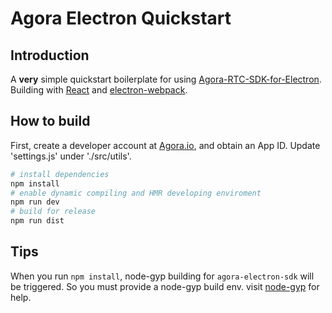 # Agora Electron Quickstart

## Introduction
A **very** simple quickstart boilerplate for using [Agora-RTC-SDK-for-Electron](https://github.com/AgoraIO-Community/Agora-RTC-SDK-for-Electron). Building with [React](https://github.com/facebook/react)  and [electron-webpack](https://github.com/electron-userland/electron-webpack).


## How to build

First, create a developer account at [Agora.io](https://dashboard.agora.io/), and obtain an App ID.
Update 'settings.js' under './src/utils'.

``` bash
# install dependencies
npm install 
# enable dynamic compiling and HMR developing enviroment
npm run dev
# build for release
npm run dist
```

## Tips
When you run `npm install`, node-gyp building for `agora-electron-sdk` will be triggered. So you must provide a node-gyp build env. visit [node-gyp](https://github.com/nodejs/node-gyp/blob/master/README.md) for help.